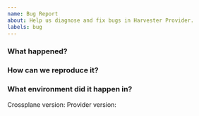 ```yaml
---
name: Bug Report
about: Help us diagnose and fix bugs in Harvester Provider.
labels: bug
---
```

<!--
Thank you for helping to improve Harvester Provider!

Please be sure to search for open issues before raising a new one. We use issues
for bug reports and feature requests. Please find us at https://slack.crossplane.io
for questions, support, and discussion.
-->

### What happened?
<!--
Please let us know what behaviour you expected and how Harvester Provider diverged from
that behaviour.
-->


### How can we reproduce it?
<!--
Help us to reproduce your bug as succinctly and precisely as possible. Artifacts
such as example manifests or a script that triggers the issue are highly
appreciated!
-->

### What environment did it happen in?
Crossplane version: 
Provider version:

<!--
Include at least the version or commit you were running. Consider
also including your:

* Cloud provider or hardware configuration
* Kubernetes version (use `kubectl version`)
* Kubernetes distribution (e.g. Tectonic, GKE, OpenShift)
* OS (e.g. from /etc/os-release)
* Kernel (e.g. `uname -a`)
-->

